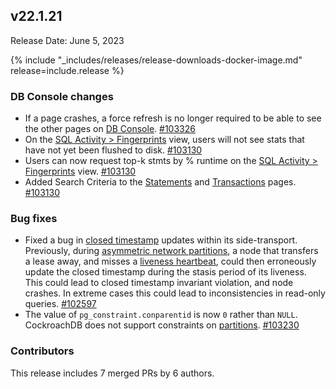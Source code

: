 ## v22.1.21

Release Date: June 5, 2023

{% include "_includes/releases/release-downloads-docker-image.md" release=include.release %}

<h3 id="v22-1-21-db-console-changes">DB Console changes</h3>

- If a page crashes, a force refresh is no longer required to be able to see the other pages on [DB Console](https://www.cockroachlabs.com/docs/v22.1/ui-overview). [#103326][#103326]
- On the [SQL Activity > Fingerprints](https://www.cockroachlabs.com/docs/v22.1/ui-statements-page#sql-statement-fingerprints) view, users will not see stats that have not yet been flushed to disk. [#103130][#103130]
- Users can now request top-k stmts by % runtime on the [SQL Activity > Fingerprints](https://www.cockroachlabs.com/docs/v22.1/ui-overview#sql-activity) view. [#103130][#103130]
- Added Search Criteria to the [Statements](https://www.cockroachlabs.com/docs/v22.1/ui-statements-page) and [Transactions](https://www.cockroachlabs.com/docs/v22.1/ui-transactions-page) pages. [#103130][#103130]

<h3 id="v22-1-21-bug-fixes">Bug fixes</h3>

- Fixed a bug in [closed timestamp](https://www.cockroachlabs.com/docs/v22.1/architecture/transaction-layer#closed-timestamps) updates within its side-transport. Previously, during [asymmetric network partitions](https://www.cockroachlabs.com/docs/v22.1/cluster-setup-troubleshooting#network-partition), a node that transfers a lease away, and misses a [liveness heartbeat](https://www.cockroachlabs.com/docs/v22.1/architecture/replication-layer#epoch-based-leases-table-data), could then erroneously update the closed timestamp during the stasis period of its liveness. This could lead to closed timestamp invariant violation, and node crashes. In extreme cases this could lead to inconsistencies in read-only queries. [#102597][#102597]
- The value of `pg_constraint.conparentid` is now `0` rather than `NULL`. CockroachDB does not support constraints on [partitions](https://www.cockroachlabs.com/docs/v22.1/partitioning). [#103230][#103230]

<div class="release-note-contributors" markdown="1">

<h3 id="v22-1-21-contributors">Contributors</h3>

This release includes 7 merged PRs by 6 authors.

</div>

[#102597]: https://github.com/cockroachdb/cockroach/pull/102597
[#103130]: https://github.com/cockroachdb/cockroach/pull/103130
[#103230]: https://github.com/cockroachdb/cockroach/pull/103230
[#103326]: https://github.com/cockroachdb/cockroach/pull/103326
